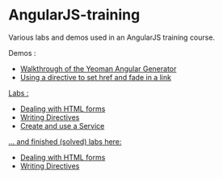 AngularJS-training
==================

Various labs and demos used in an AngularJS training course.

Demos :
<ul>
	<li><a href="https://github.com/FilipStenbeck/angularJS-training/tree/master/demo-first-angular-app">Walkthrough of the Yeoman Angular Generator</li>
	<li><a href="https://github.com/FilipStenbeck/angularJS-training/tree/master/demo-hidden-link-directive">Using a directive to set href and fade in a link</li>
</ul>


Labs :
<ul>
	<li><a href="https://github.com/FilipStenbeck/angularJS-training/tree/master/lab-signup-form-start">Dealing with HTML forms</li>
	<li><a href="https://github.com/FilipStenbeck/angularJS-training/tree/master/lab-music-lover-directive-start">Writing Directives</li>
	<li><a href="https://github.com/FilipStenbeck/angularJS-training/tree/master/lab-artist-search-service-start">Create and use a Service</li>
</ul>


... and finished (solved) labs here:
<ul>
	<li><a href="https://github.com/FilipStenbeck/angularJS-training/tree/master/lab-signup-form">Dealing with HTML forms</li>
	<li><a href="https://github.com/FilipStenbeck/angularJS-training/tree/master/lab-music-lover-directive">Writing Directives</li>
</ul>